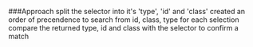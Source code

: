 ###Approach
split the selector into it's 'type', 'id' and 'class'
created an order of precendence to search from id, class, type
for each selection compare the returned type, id and class with the selector to confirm a match
